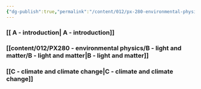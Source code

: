 ```yaml
---
{"dg-publish":true,"permalink":"/content/012/px-280-environmental-physics/px-280-0-environmental-physics/","noteIcon":"1","created":"2025-01-06T11:59:43.203+00:00","updated":"2025-01-06T12:05:40.679+00:00"}
---
```


### [[ A -  introduction\| A -  introduction]]
### [[content/012/PX280 - environmental physics/B - light and matter/B - light and matter\|B - light and matter]]
### [[C - climate and climate change\|C - climate and climate change]]
